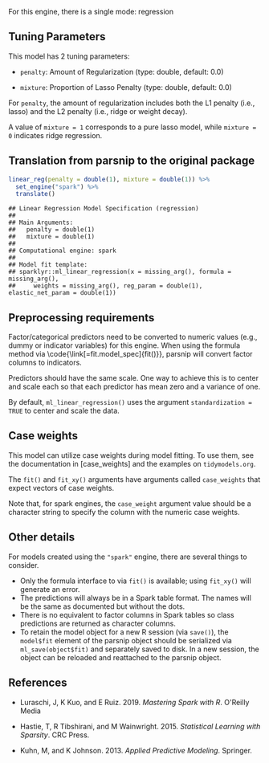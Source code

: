 


For this engine, there is a single mode: regression

## Tuning Parameters



This model has 2 tuning parameters:

- `penalty`: Amount of Regularization (type: double, default: 0.0)

- `mixture`: Proportion of Lasso Penalty (type: double, default: 0.0)

For `penalty`, the amount of regularization includes both the L1 penalty (i.e., lasso) and the L2 penalty (i.e., ridge or weight decay). 

A value of `mixture = 1` corresponds to a pure lasso model, while `mixture = 0` indicates ridge regression.

## Translation from parsnip to the original package


```r
linear_reg(penalty = double(1), mixture = double(1)) %>% 
  set_engine("spark") %>% 
  translate()
```

```
## Linear Regression Model Specification (regression)
## 
## Main Arguments:
##   penalty = double(1)
##   mixture = double(1)
## 
## Computational engine: spark 
## 
## Model fit template:
## sparklyr::ml_linear_regression(x = missing_arg(), formula = missing_arg(), 
##     weights = missing_arg(), reg_param = double(1), elastic_net_param = double(1))
```

## Preprocessing requirements


Factor/categorical predictors need to be converted to numeric values (e.g., dummy or indicator variables) for this engine. When using the formula method via \\code{\\link[=fit.model_spec]{fit()}}, parsnip will convert factor columns to indicators.


Predictors should have the same scale. One way to achieve this is to center and 
scale each so that each predictor has mean zero and a variance of one.

By default, `ml_linear_regression()` uses the argument `standardization = TRUE` to center and scale the data. 


## Case weights


This model can utilize case weights during model fitting. To use them, see the documentation in [case_weights] and the examples on `tidymodels.org`. 

The `fit()` and `fit_xy()` arguments have arguments called `case_weights` that expect vectors of case weights. 

Note that, for spark engines, the `case_weight` argument value should be a character string to specify the column with the numeric case weights. 

## Other details


For models created using the `"spark"` engine, there are several things to consider. 

* Only the formula interface to via `fit()` is available; using `fit_xy()` will generate an error. 
* The predictions will always be in a Spark table format. The names will be the same as documented but without the dots. 
* There is no equivalent to factor columns in Spark tables so class predictions are returned as character columns. 
* To retain the model object for a new R session (via `save()`), the `model$fit` element of the parsnip object should be serialized via `ml_save(object$fit)` and separately saved to disk. In a new session, the object can be reloaded and reattached to the parsnip object.

## References

 - Luraschi, J, K Kuo, and E Ruiz. 2019. _Mastering Spark with R_. O'Reilly Media
 
 - Hastie, T, R Tibshirani, and M Wainwright. 2015. _Statistical Learning with Sparsity_. CRC Press.
 
 - Kuhn, M, and K Johnson. 2013. _Applied Predictive Modeling_. Springer.

